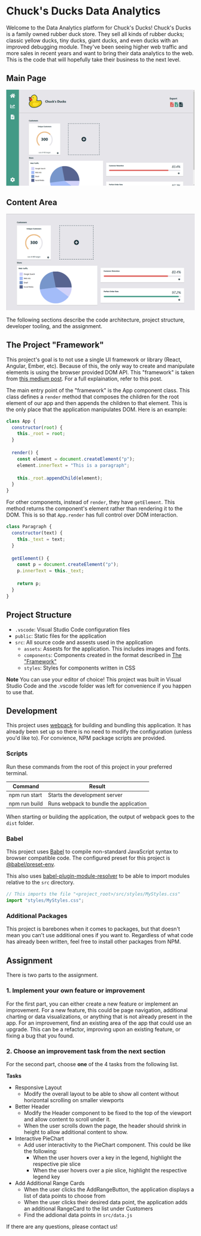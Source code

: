 # Chuck's Ducks Data Analytics

Welcome to the Data Analytics platform for Chuck's Ducks! Chuck's Ducks is a family owned rubber duck store. They sell all kinds of rubber ducks; classic yellow ducks, tiny ducks, giant ducks, and even ducks with an improved debugging module. They've been seeing higher web traffic and more sales in recent years and want to bring their data analytics to the web. This is the code that will hopefully take their business to the next level.

## Main Page

![Main Page](screenshots/main-page.png)

## Content Area

![Content Area](screenshots/content-area.png)

The following sections describe the code architecture, project structure, developer tooling, and the assignment.

## The Project "Framework"

This project's goal is to not use a single UI framework or library (React, Angular, Ember, etc).
Because of this, the only way to create and manipulate elements is using the browser provided DOM API.
This "framework" is taken from [this medium post](https://blog.rinatussenov.com/vanilla-javascript-development-in-2018-c076d121e903). For a full explaination, refer to this post.

The main entry point of the "framework" is the App component class. This class defines a `render` method that composes the children for the root element of our app and then appends the children to that element. This is the only place that the application manipulates DOM. Here is an example:

```javascript
class App {
  constructor(root) {
    this._root = root;
  }

  render() {
    const element = document.createElement("p");
    element.innerText = "This is a paragraph";

    this._root.appendChild(element);
  }
}
```

For other components, instead of `render`, they have `getElement`. This method returns the component's element rather than rendering it to the DOM. This is so that `App.render` has full control over DOM interaction.

```javascript
class Paragraph {
  constructor(text) {
    this._text = text;
  }

  getElement() {
    const p = document.createElement("p");
    p.innerText = this._text;

    return p;
  }
}
```

## Project Structure

- `.vscode`: Visual Studio Code configuration files
- `public`: Static files for the application
- `src`: All source code and assests used in the application
  - `assets`: Assests for the application. This includes images and fonts.
  - `components`: Components created in the format described in [The "Framework"](#The-"Framework")
  - `styles`: Styles for components written in CSS

**Note** You can use your editor of choice! This project was built in Visual Studio Code and the .vscode folder was left for convenience if you happen to use that.

## Development

This project uses [webpack](https://webpack.js.org/) for building and bundling this application. It has already been set up so there is no need to modify the configuration (unless you'd like to). For convience, NPM package scripts are provided.

### Scripts

Run these commands from the root of this project in your preferred terminal.

| Command       | Result                                 |
| ------------- | -------------------------------------- |
| npm run start | Starts the development server          |
| npm run build | Runs webpack to bundle the application |

When starting or building the application, the output of webpack goes to the `dist` folder.

### Babel

This project uses [Babel](https://babeljs.io/) to compile non-standard JavaScript syntax to browser compatible code. The configured preset for this project is [@babel/preset-env](https://babeljs.io/docs/en/babel-preset-env).

This also uses [babel-plugin-module-resolver](https://github.com/tleunen/babel-plugin-module-resolver) to be able to import modules relative to the `src` directory.

```javascript
// This imports the file "<project_root>/src/styles/MyStyles.css"
import "styles/MyStyles.css";
```

### Additional Packages

This project is barebones when it comes to packages, but that doesn't mean you can't use additional ones if you want to. Regardless of what code has already been written, feel free to install other packages from NPM.

## Assignment

There is two parts to the assignment.

### 1. Implement your own feature or improvement

For the first part, you can either create a new feature or implement an improvement. For a new feature, this could be page navigation, additional charting or data visualizations, or anything that is not already present in the app. For an improvement, find an existing area of the app that could use an upgrade. This can be a refactor, improving upon an existing feature, or fixing a bug that you found.

### 2. Choose an improvement task from the next section

For the second part, choose **one** of the 4 tasks from the following list.

**Tasks**

- Responsive Layout
  - Modify the overall layout to be able to show all content without horizontal scrolling on smaller viewports
- Better Header
  - Modify the Header component to be fixed to the top of the viewport and allow content to scroll under it.
  - When the user scrolls down the page, the header should shrink in height to allow additional content to show.
- Interactive PieChart
  - Add user interactivity to the PieChart component. This could be like the following:
    - When the user hovers over a key in the legend, highlight the respective pie slice
    - When the user hovers over a pie slice, highlight the respective legend key
- Add Additional Range Cards
  - When the user clicks the AddRangeButton, the application displays a list of data points to choose from
  - When the user clicks their desired data point, the application adds an additional RangeCard to the list under Customers
  - Find the addional data points in `src/data.js`

If there are any questions, please contact us!
